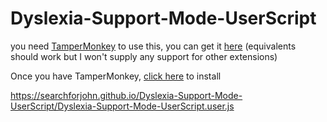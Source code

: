 # Dyslexia-Support-Mode-UserScript
you need [TamperMonkey](https://www.tampermonkey.net/) to use this, you can get it [here](https://www.tampermonkey.net/) (equivalents should work but I won't supply any support for other extensions)


Once you have TamperMonkey, [click here](https://searchforjohn.github.io/Dyslexia-Support-Mode-UserScript/Dyslexia-Support-Mode-UserScript.user.js) to install

https://searchforjohn.github.io/Dyslexia-Support-Mode-UserScript/Dyslexia-Support-Mode-UserScript.user.js
